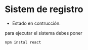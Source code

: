 <h1>Sistem de registro</h1>

- Estado en contrucción.

para ejecutar el sistema debes poner

```npm instal react```
